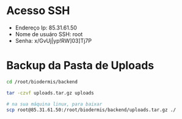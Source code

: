 # Acesso SSH

- Endereço Ip: 85.31.61.50
- Nome de usuáro SSH: root
- Senha: x/GvUj|yp!RW]03]Tj7P

# Backup da Pasta de Uploads

```sh
cd /root/biodermis/backend

tar -czvf uploads.tar.gz uploads

# na sua máquina linux, para baixar
scp root@85.31.61.50:/root/biodermis/backend/uploads.tar.gz ./
```
